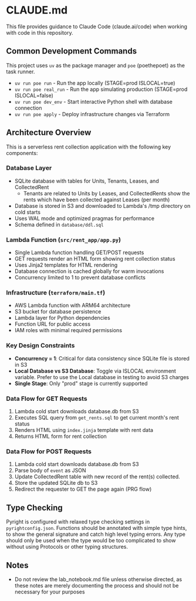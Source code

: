 # CLAUDE.md

This file provides guidance to Claude Code (claude.ai/code) when working with code in this repository.

## Common Development Commands

This project uses `uv` as the package manager and `poe` (poethepoet) as the task runner.

- `uv run poe run` - Run the app locally (STAGE=prod ISLOCAL=true)
- `uv run poe real_run` - Run the app simulating production (STAGE=prod ISLOCAL=false)
- `uv run poe dev_env` - Start interactive Python shell with database connection
- `uv run poe apply` - Deploy infrastructure changes via Terraform

## Architecture Overview

This is a serverless rent collection application with the following key components:

### Database Layer
- SQLite database with tables for Units, Tenants, Leases, and CollectedRent
    - Tenants are related to Units by Leases, and CollectedRents show the rents which have been collected against Leases (per month)
- Database is stored in S3 and downloaded to Lambda's /tmp directory on cold starts
- Uses WAL mode and optimized pragmas for performance
- Schema defined in `database/ddl.sql`

### Lambda Function (`src/rent_app/app.py`)
- Single Lambda function handling GET/POST requests
- GET requests render an HTML form showing rent collection status
- Uses Jinja2 templates for HTML rendering
- Database connection is cached globally for warm invocations
- Concurrency limited to 1 to prevent database conflicts

### Infrastructure (`terraform/main.tf`)
- AWS Lambda function with ARM64 architecture
- S3 bucket for database persistence
- Lambda layer for Python dependencies
- Function URL for public access
- IAM roles with minimal required permissions

### Key Design Constraints
- **Concurrency = 1**: Critical for data consistency since SQLite file is stored in S3
- **Local Database vs S3 Database**: Toggle via ISLOCAL environment variable. Prefer to use the Local database in testing to avoid S3 charges
- **Single Stage**: Only "prod" stage is currently supported

### Data Flow for GET Requests
1. Lambda cold start downloads database.db from S3
2. Executes SQL query from `get_rents.sql` to get current month's rent status
3. Renders HTML using `index.jinja` template with rent data
4. Returns HTML form for rent collection

### Data Flow for POST Requests
1. Lambda cold start downloads database.db from S3
2. Parse body of `event` as JSON
3. Update CollectedRent table with new record of the rent(s) collected.
4. Store the updated SQLite db to S3
5. Redirect the requester to GET the page again (PRG flow)

## Type Checking
Pyright is configured with relaxed type checking settings in `pyrightconfig.json`. Functions should be annotated with simple type hints, to show the general signature and catch high level typing errors. Any type should only be used when the type would be too complicated to show without using Protocols or other typing structures.

## Notes
- Do not review the lab_notebook.md file unless otherwise directed, as these notes are merely documenting the process and should not be necessary for your purposes
